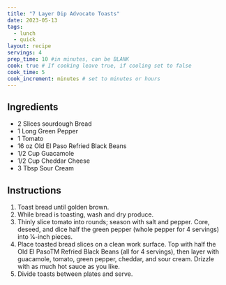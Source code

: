 ```yaml
---
title: "7 Layer Dip Advocato Toasts"
date: 2023-05-13
tags: 
  - lunch
  - quick
layout: recipe
servings: 4
prep_time: 10 #in minutes, can be BLANK
cook: true # If cooking leave true, if cooling set to false
cook_time: 5
cook_increment: minutes # set to minutes or hours
---
```

## Ingredients

- 2 Slices sourdough Bread
- 1 Long Green Pepper
- 1 Tomato
- 16 oz Old El Paso Refried Black Beans
- 1/2 Cup Guacamole
- 1/2 Cup Cheddar Cheese
- 3 Tbsp Sour Cream

## Instructions

1. Toast bread until golden brown.
2. While bread is toasting, wash and dry produce.
3. Thinly slice tomato into rounds; season with salt and pepper. Core,
deseed, and dice half the green pepper (whole pepper for 4 servings)
into 1⁄4-inch pieces.
4. Place toasted bread slices on a clean work surface. Top with half the
Old El PasoTM Refried Black Beans (all for 4 servings), then layer with
guacamole, tomato, green pepper, cheddar, and sour cream. Drizzle
with as much hot sauce as you like.
5. Divide toasts between plates and serve.